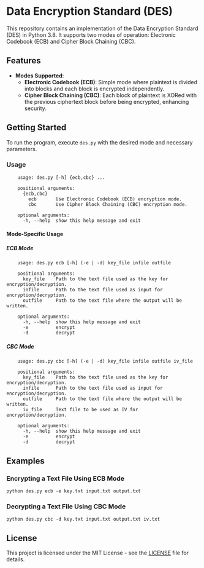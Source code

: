 # Data Encryption Standard (DES)

This repository contains an implementation of the Data Encryption Standard (DES) in Python 3.8. It supports two modes of
operation: Electronic Codebook (ECB) and Cipher Block Chaining (CBC).

## Features

- **Modes Supported**:
    - **Electronic Codebook (ECB)**: Simple mode where plaintext is divided into blocks and each block is encrypted
      independently.
    - **Cipher Block Chaining (CBC)**: Each block of plaintext is XORed with the previous ciphertext block before being
      encrypted, enhancing security.

## Getting Started

To run the program, execute `des.py` with the desired mode and necessary parameters.

### Usage

        usage: des.py [-h] {ecb,cbc} ...

        positional arguments:
          {ecb,cbc}
            ecb       Use Electronic Codebook (ECB) encryption mode.
            cbc       Use Cipher Block Chaining (CBC) encryption mode.
        
        optional arguments:
          -h, --help  show this help message and exit

#### Mode-Specific Usage

##### ECB Mode

        usage: des.py ecb [-h] (-e | -d) key_file infile outfile
        
        positional arguments:
          key_file    Path to the text file used as the key for encryption/decryption.
          infile      Path to the text file used as input for encryption/decryption.
          outfile     Path to the text file where the output will be written.
        
        optional arguments:
          -h, --help  show this help message and exit
          -e          encrypt
          -d          decrypt

##### CBC Mode

        usage: des.py cbc [-h] (-e | -d) key_file infile outfile iv_file
        
        positional arguments:
          key_file    Path to the text file used as the key for encryption/decryption.
          infile      Path to the text file used as input for encryption/decryption.
          outfile     Path to the text file where the output will be written.
          iv_file     Text file to be used as IV for encryption/decryption.
        
        optional arguments:
          -h, --help  show this help message and exit
          -e          encrypt
          -d          decrypt

## Examples

### Encrypting a Text File Using ECB Mode

```commandline
python des.py ecb -e key.txt input.txt output.txt
```

### Decrypting a Text File Using CBC Mode

```commandline
python des.py cbc -d key.txt input.txt output.txt iv.txt
```

## License

This project is licensed under the MIT License - see the [LICENSE](LICENSE) file for details.